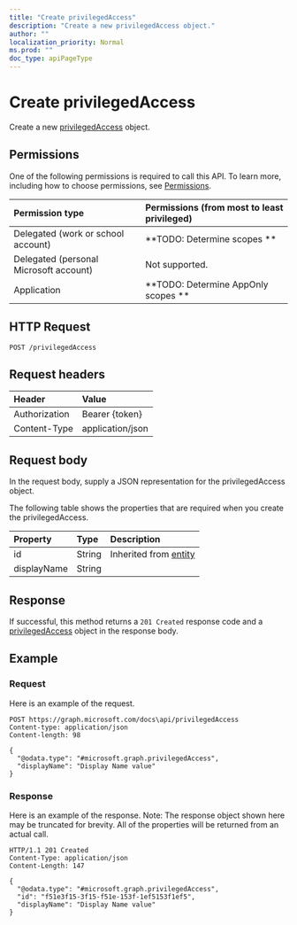 ```yaml
---
title: "Create privilegedAccess"
description: "Create a new privilegedAccess object."
author: ""
localization_priority: Normal
ms.prod: ""
doc_type: apiPageType
---
```


# Create privilegedAccess

Create a new [privilegedAccess](../resources/privilegedaccess.md) object.

## Permissions
One of the following permissions is required to call this API. To learn more, including how to choose permissions, see [Permissions](/concepts/permissions-reference.md).

|Permission type|Permissions (from most to least privileged)|
|:---|:---|
|Delegated (work or school account)|**TODO: Determine scopes **|
|Delegated (personal Microsoft account)|Not supported.|
|Application|**TODO: Determine AppOnly scopes **|

## HTTP Request
<!-- {
  "blockType": "ignored"
}
-->
``` http
POST /privilegedAccess
```

## Request headers
|Header|Value|
|:---|:---|
|Authorization|Bearer {token}|
|Content-Type|application/json|

## Request body
In the request body, supply a JSON representation for the privilegedAccess object.

The following table shows the properties that are required when you create the privilegedAccess.

|Property|Type|Description|
|:---|:---|:---|
|id|String| Inherited from [entity](../resources/entity.md)|
|displayName|String||



## Response
If successful, this method returns a `201 Created` response code and a [privilegedAccess](../resources/privilegedaccess.md) object in the response body.

## Example

### Request
Here is an example of the request.
<!-- {
  "blockType": "request",
  "name": "create_privilegedaccess_from_privilegedaccess"
}
-->
``` http
POST https://graph.microsoft.com/docs\api/privilegedAccess
Content-type: application/json
Content-length: 98

{
  "@odata.type": "#microsoft.graph.privilegedAccess",
  "displayName": "Display Name value"
}
```

### Response
Here is an example of the response. Note: The response object shown here may be truncated for brevity. All of the properties will be returned from an actual call.
<!-- {
  "blockType": "response",
  "truncated": true,
  "@odata.type": "microsoft.graph.privilegedaccess"
}
-->
``` http
HTTP/1.1 201 Created
Content-Type: application/json
Content-Length: 147

{
  "@odata.type": "#microsoft.graph.privilegedAccess",
  "id": "f51e3f15-3f15-f51e-153f-1ef5153f1ef5",
  "displayName": "Display Name value"
}
```

